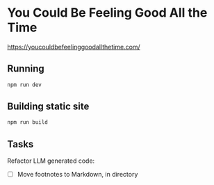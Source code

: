 # You Could Be Feeling Good All the Time

https://youcouldbefeelinggoodallthetime.com/

## Running 

```sh
npm run dev
```

## Building static site

```sh
npm run build
```

## Tasks

Refactor LLM generated code:

- [ ] Move footnotes to Markdown, in directory
